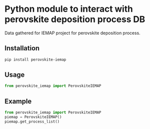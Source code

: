# Python module to interact with perovskite deposition process DB
Data gathered for IEMAP project for perovskite deposition process.
## Installation
```bash
pip install perovskite-iemap
```

## Usage
```python
from perovskite_iemap import PerovskiteIEMAP
```

## Example
```python
from perovskite_iemap import PerovskiteIEMAP
piemap = PerovskiteIEMAP()
piemap.get_process_list()
```